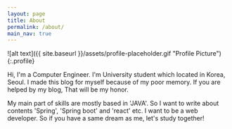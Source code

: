 ```yaml
---
layout: page
title: About
permalink: /about/
main_nav: true
---
```


![alt text]({{ site.baseurl }}/assets/profile-placeholder.gif "Profile Picture"){:.profile}

Hi, I'm a Computer Engineer. I'm University student which located in Korea, Seoul. I made this blog for myself because of my poor memory. If you are helped by my blog, That will be my honor.

My main part of skills are mostly based in 'JAVA'. So I want to write about contents 'Spring', 'Spring boot' and 'react' etc. I want to be a web developer. So if you have a same dream as me, let's study together!

[centrarium]: https://github.com/bencentra/centrarium
[bencentra]: http://bencentra.com
[jekyll]: https://github.com/jekyll/jekyll
